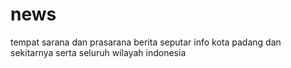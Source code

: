 # news
tempat sarana dan prasarana berita seputar info kota padang dan sekitarnya serta seluruh wilayah indonesia
